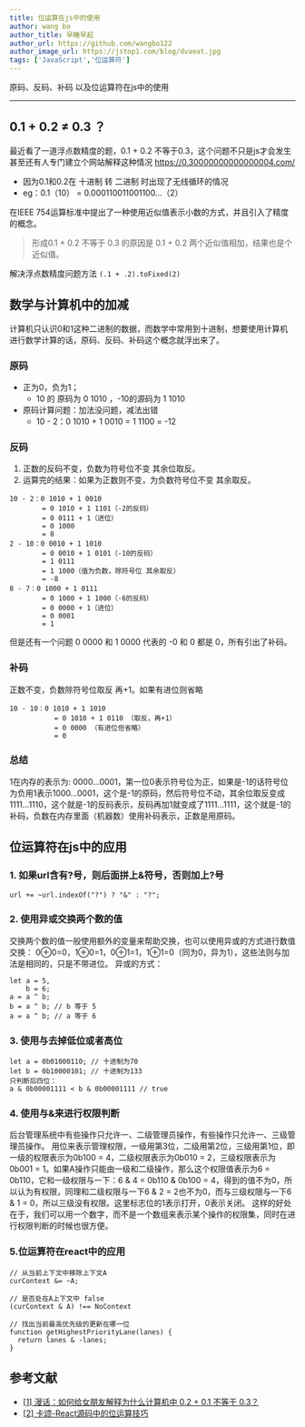 ```yaml
---
title: 位运算在js中的使用
author: wang bo
author_title: 早睡早起
author_url: https://github.com/wangbo122
author_image_url: https://jstop1.com/blog/dvaeat.jpg
tags: ['JavaScript','位运算符']
---
```


原码、反码、补码
以及位运算符在js中的使用

<!--truncate-->

------

##  0.1 + 0.2 ≠ 0.3 ？

最近看了一道浮点数精度的题，0.1 + 0.2 不等于0.3，这个问题不只是js才会发生
甚至还有人专门建立个网站解释这种情况
https://0.30000000000000004.com/

- 因为0.1和0.2在 十进制 转 二进制 时出现了无线循环的情况
- eg：0.1（10） = 0.000110011001100…（2）

在IEEE 754运算标准中提出了一种使用近似值表示小数的方式，并且引入了精度的概念。
> 形成0.1 + 0.2 不等于 0.3 的原因是 0.1 + 0.2 两个近似值相加，结果也是个近似值。


解决浮点数精度问题方法 ```(.1 + .2).toFixed(2)```

## 数学与计算机中的加减

计算机只认识0和1这种二进制的数据，而数学中常用到十进制，想要使用计算机进行数学计算的话，原码、反码、补码这个概念就浮出来了。

### 原码
 * 正为0，负为1； 
     *  10 的 原码为 0 1010 ，-10的源码为 1 1010
 * 原码计算问题：加法没问题，减法出错
     *  10 - 2：0 1010 + 1 0010 = 1 1100 = -12

### 反码
 1. 正数的反码不变，负数为符号位不变 其余位取反。
 2. 运算完的结果：如果为正数则不变，为负数符号位不变 其余取反。

```
10 - 2：0 1010 + 1 0010 
        = 0 1010 + 1 1101（-2的反码） 
        = 0 0111 + 1（进位）
        = 0 1000 
        = 8
2 - 10：0 0010 + 1 1010
        = 0 0010 + 1 0101（-10的反码）
        = 1 0111
        = 1 1000（值为负数，除符号位 其余取反）
        = -8
8 - 7：0 1000 + 1 0111
        = 0 1000 + 1 1000（-6的反码）
        = 0 0000 + 1（进位）
        = 0 0001
        = 1
```

但是还有一个问题 0 0000 和 1 0000 代表的 -0 和 0 都是 0，所有引出了补码。

### 补码
正数不变，负数除符号位取反 再+1。如果有进位则省略

```
10 - 10：0 1010 + 1 1010
           = 0 1010 + 1 0110 （取反，再+1）
           = 0 0000 （有进位但省略）
           = 0
```

### 总结
1在内存的表示为: 0000...0001，第一位0表示符号位为正，如果是-1的话符号位为负用1表示1000...0001，这个是-1的原码，然后符号位不动，其余位取反变成1111...1110，这个就是-1的反码表示，反码再加1就变成了1111...1111，这个就是-1的补码，负数在内存里面（机器数）使用补码表示，正数是用原码。

## 位运算符在js中的应用

### 1. 如果url含有?号，则后面拼上&符号，否则加上?号
    url += ~url.indexOf("?") ? "&" : "?";
### 2. 使用异或交换两个数的值
交换两个数的值一般使用额外的变量来帮助交换，也可以使用异或的方式进行数值交换：
0⊕0=0，1⊕0=1，0⊕1=1，1⊕1=0（同为0，异为1），这些法则与加法是相同的，只是不带进位。
异或的方式：
``` 
let a = 5,
    b = 6;
a = a ^ b;
b = a ^ b; // b 等于 5
a = a ^ b; // a 等于 6
```
### 3. 使用与去掉低位或者高位
```
let a = 0b01000110; // 十进制为70
let b = 0b10000101; // 十进制为133
只判断后四位：
a & 0b00001111 < b & 0b00001111 // true
```
### 4. 使用与&来进行权限判断
后台管理系统中有些操作只允许一、二级管理员操作，有些操作只允许一、三级管理员操作。
用位来表示管理权限，一级用第3位，二级用第2位，三级用第1位，即一级的权限表示为0b100 = 4，二级权限表示为0b010 = 2，三级权限表示为0b001 = 1。如果A操作只能由一级和二级操作，那么这个权限值表示为6 = 0b110，它和一级权限与一下：6 & 4 = 0b110 & 0b100 = 4，得到的值不为0，所以认为有权限，同理和二级权限与一下6 & 2 = 2也不为0，而与三级权限与一下6 & 1 = 0，所以三级没有权限。这里标志位的1表示打开，0表示关闭。
这样的好处在于，我们可以用一个数字，而不是一个数组来表示某个操作的权限集，同时在进行权限判断的时候也很方便。

### 5.位运算符在react中的应用

```
// 从当前上下文中移除上下文A
curContext &= ~A;

// 是否处在A上下文中 false
(curContext & A) !== NoContext

// 找出当前最高优先级的更新在哪一位
function getHighestPriorityLane(lanes) {
  return lanes & -lanes;
}
```

## 参考文献 
- [[1] 漫话：如何给女朋友解释为什么计算机中 0.2 + 0.1 不等于 0.3？](https://baijiahao.baidu.com/s?id=1680396399018883986&wfr=spider&for=pc)
- [[2] 卡颂-React源码中的位运算技巧](https://mp.weixin.qq.com/s/zrfmXGHK4PG8B6pdGYO6Aw)

